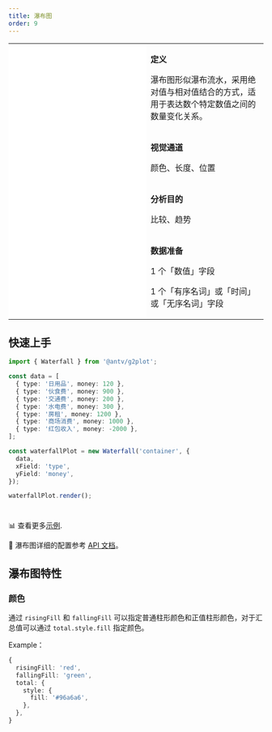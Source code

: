 ```yaml
---
title: 瀑布图
order: 9
---
```

<div class="manual-docs">

 <div data-card-type="block" data-lake-card="table" id="pLwYV" class="">
    <table class="lake-table" style="width: 100%; outline: none; border-collapse: collapse;">
      <colgroup>
        <col width="425" span="1">
        <col width="340" span="1">
      </colgroup>
      <tbody>
        <tr style="height: 33px;">
          <td colspan="1" rowspan="4" style="background:#fff">
           <playground path='more-plots/waterfall/demo/basic.ts'></playground>
          </td>
          <td class="style1">
          <p><strong>定义</strong></p>
            <p><span class="lake-fontsize-12">瀑布图形似瀑布流水，采用绝对值与相对值结合的方式，适用于表达数个特定数值之间的数量变化关系。</span></p>
          </td>
        </tr>
        <tr style="height: 33px;">
          <td class="style1">
            <p><strong>视觉通道</strong></p>
            <p><span class="lake-fontsize-12">颜色、长度、位置</span></p>
          </td>
        </tr>
        <tr style="height: 33px;">
          <td colspan="1">
            <p><strong>分析目的</strong></p>
            <p><span class="lake-fontsize-12">比较、趋势</span></p>
          </td>
        </tr>
        <tr style="height: 33px;">
          <td colspan="1">
            <p><strong>数据准备</strong></p>
            <p><span class="lake-fontsize-12">1 个「数值」字段</span></p>
               <p><span class="lake-fontsize-12">1 个「有序名词」或「时间」或「无序名词」字段</span></p>
          </td>
        </tr>
      </tbody>
    </table>
  </div>

## 快速上手


<div class="sign">

```ts
import { Waterfall } from '@antv/g2plot';

const data = [
  { type: '日用品', money: 120 },
  { type: '伙食费', money: 900 },
  { type: '交通费', money: 200 },
  { type: '水电费', money: 300 },
  { type: '房租', money: 1200 },
  { type: '商场消费', money: 1000 },
  { type: '红包收入', money: -2000 },
];

const waterfallPlot = new Waterfall('container', {
  data,
  xField: 'type',
  yField: 'money',
});

waterfallPlot.render();
```

</div>

<div style="height:12px;"></div>

📊 查看更多<a href="/zh/examples/more-plots/waterfall" target='blank'>示例</a>.

🎨 瀑布图详细的配置参考 [API 文档](/zh/docs/api/plots/waterfall)。

## 瀑布图特性

### 颜色

通过 `risingFill` 和 `fallingFill` 可以指定普通柱形颜色和正值柱形颜色，对于汇总值可以通过 `total.style.fill` 指定颜色。

Example：

```ts
{
  risingFill: 'red',
  fallingFill: 'green',
  total: {
    style: {
      fill: '#96a6a6',
    },
  },
}
```

</div>


